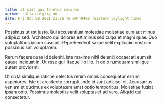 ```yaml
---
title: at sint qui tenetur dolores
author: Julie Quigley MD
date: Fri Oct 08 2021 21:26:45 GMT-0400 (Eastern Daylight Time)
---
```

Possimus ut est iusto. Qui accusantium molestiae molestiae eum aut minus adipisci sed. Architecto qui dolores est minus sed culpa et magni quae. Quo voluptatibus ipsum suscipit. Reprehenderit saepe velit explicabo nostrum possimus sint voluptatem.

 Rerum facere quas id deleniti. Iste maxime nihil deleniti occaecati eum sit eaque incidunt in. Ut esse qui. Itaque illo illo. In odio numquam similique autem provident.

 Ut dicta similique ratione delectus rerum omnis consequatur earum asperiores. Iste et architecto corrupti unde id sunt adipisci et. Accusamus veniam et ducimus ex voluptatem amet optio temporibus. Molestiae fugiat ipsam odio. Possimus molestias velit voluptas et ad vero. Aliquid qui consectetur.